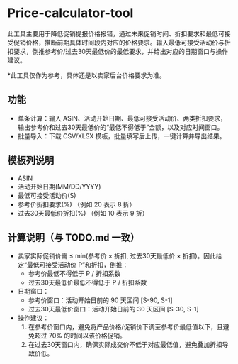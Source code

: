# Price-calculator-tool
此工具主要用于降低促销提报价格报错，通过未来促销时间、折扣要求和最低可接受促销价格，推断前期具体时间段内对应的价格要求。输入最低可接受活动价与折扣要求，倒推参考价/过去30天最低价的最低要求，并给出对应的日期窗口与操作建议。

*此工具仅作为参考，具体还是以卖家后台价格要求为准。

## 功能
- 单条计算：输入 ASIN、活动开始日期、最低可接受活动价、两类折扣要求，输出参考价和过去30天最低价的“最低不得低于”金额，以及对应时间窗口。
- 批量导入：下载 CSV/XLSX 模板，批量填写后上传，一键计算并导出结果。

## 模板列说明
- ASIN
- 活动开始日期(MM/DD/YYYY)
- 最低可接受活动价($)
- 参考价折扣要求(%) （例如 20 表示 8 折）
- 过去30天最低价折扣(%) （例如 10 表示 9 折）

## 计算说明（与 TODO.md 一致）
- 卖家实际促销价需 ≤ min(参考价 × 折扣, 过去30天最低价 × 折扣)。因此给定“最低可接受活动价 P”和折扣，倒推：
  - 参考价最低不得低于 P / 折扣系数
  - 过去30天最低价最低不得低于 P / 折扣系数
- 日期窗口：
  - 参考价窗口：活动开始日前的 90 天区间 [S-90, S-1]
  - 过去30天最低价窗口：活动开始日前的 30 天区间 [S-30, S-1]
- 操作建议：
  1) 在参考价窗口内，避免将产品价格/促销价下调至参考价最低值以下，且避免超过 70% 的时间以该价格促销。
  2) 在过去30天窗口内，确保实际成交价不低于对应最低值，避免叠加折扣导致价低。
